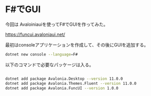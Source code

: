 # F#でGUI

今回は Avaloiniauiを使ってF#でGUIを作ってみた。

https://funcui.avaloniaui.net/

最初はconsoleアプリケーションを作成して、その後にGUIを追加する。

```bash
dotnet new console --language=F#
```

以下のコマンドで必要なパッケージは入る。

```bash

dotnet add package Avalonia.Desktop --version 11.0.0
dotnet add package Avalonia.Themes.Fluent --version 11.0.0
dotnet add package Avalonia.FuncUI --version 1.0.0

```